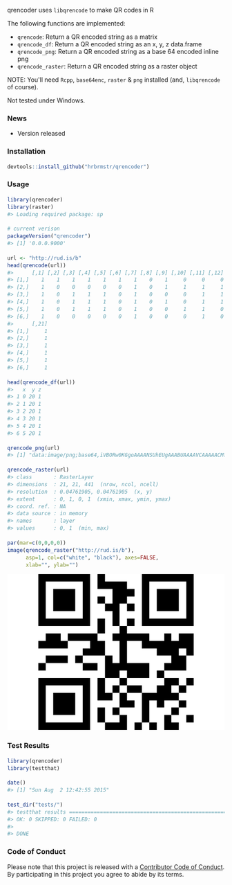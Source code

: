 <!-- README.md is generated from README.Rmd. Please edit that file -->
qrencoder uses `libqrencode` to make QR codes in R

The following functions are implemented:

-   `qrencode`: Return a QR encoded string as a matrix
-   `qrencode_df`: Return a QR encoded string as an x, y, z data.frame
-   `qrencode_png`: Return a QR encoded string as a base 64 encoded inline png
-   `qrencode_raster`: Return a QR encoded string as a raster object

NOTE: You'll need `Rcpp`, `base64enc`, `raster` & `png` installed (and, `libqrencode` of course).

Not tested under Windows.

### News

-   Version released

### Installation

``` r
devtools::install_github("hrbrmstr/qrencoder")
```

### Usage

``` r
library(qrencoder)
library(raster)
#> Loading required package: sp

# current verison
packageVersion("qrencoder")
#> [1] '0.0.0.9000'

url <- "http://rud.is/b"
head(qrencode(url))
#>      [,1] [,2] [,3] [,4] [,5] [,6] [,7] [,8] [,9] [,10] [,11] [,12] [,13] [,14] [,15] [,16] [,17] [,18] [,19] [,20]
#> [1,]    1    1    1    1    1    1    1    0    1     0     0     0     0     0     1     1     1     1     1     1
#> [2,]    1    0    0    0    0    0    1    0    1     1     1     1     0     0     1     0     0     0     0     0
#> [3,]    1    0    1    1    1    0    1    0    0     0     1     1     1     0     1     0     1     1     1     0
#> [4,]    1    0    1    1    1    0    1    0    1     0     1     1     0     0     1     0     1     1     1     0
#> [5,]    1    0    1    1    1    0    1    0    0     1     1     0     1     0     1     0     1     1     1     0
#> [6,]    1    0    0    0    0    0    1    0    0     0     1     0     0     0     1     0     0     0     0     0
#>      [,21]
#> [1,]     1
#> [2,]     1
#> [3,]     1
#> [4,]     1
#> [5,]     1
#> [6,]     1

head(qrencode_df(url))
#>   x  y z
#> 1 0 20 1
#> 2 1 20 1
#> 3 2 20 1
#> 4 3 20 1
#> 5 4 20 1
#> 6 5 20 1

qrencode_png(url)
#> [1] "data:image/png;base64,iVBORw0KGgoAAAANSUhEUgAAABUAAAAVCAAAAACMfPpKAAAACXBIWXMAAC4jAAAuIwF4pT92AAAAfElEQVQYlU2QWwrEMAwDR0vuf+XZj8qJSyjIyNYjAkAMQNFhkBCKzoNiin70kxKBN41ENuf7+9AZWQOGRx/2m4TeKy2YO0GyDpwszW5EUCs/ur78NZtGvSa8azdPDGttsonot8LtDFNnrs4yLSbuJk0ajnV3vevhCxUj4Q+R11n764g4WgAAAABJRU5ErkJggg=="

qrencode_raster(url)
#> class       : RasterLayer 
#> dimensions  : 21, 21, 441  (nrow, ncol, ncell)
#> resolution  : 0.04761905, 0.04761905  (x, y)
#> extent      : 0, 1, 0, 1  (xmin, xmax, ymin, ymax)
#> coord. ref. : NA 
#> data source : in memory
#> names       : layer 
#> values      : 0, 1  (min, max)

par(mar=c(0,0,0,0))
image(qrencode_raster("http://rud.is/b"), 
      asp=1, col=c("white", "black"), axes=FALSE, 
      xlab="", ylab="")
```

![](README-qr-1.png)

### Test Results

``` r
library(qrencoder)
library(testthat)

date()
#> [1] "Sun Aug  2 12:42:55 2015"

test_dir("tests/")
#> testthat results ========================================================================================================
#> OK: 0 SKIPPED: 0 FAILED: 0
#> 
#> DONE
```

### Code of Conduct

Please note that this project is released with a [Contributor Code of Conduct](CONDUCT.md). By participating in this project you agree to abide by its terms.
